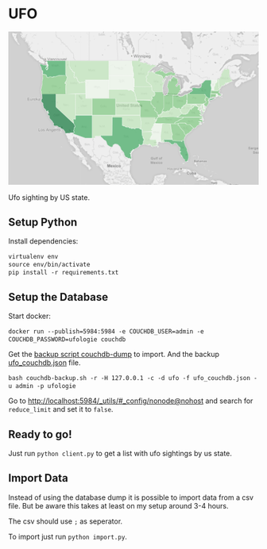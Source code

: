 UFO
====

![ufo map usa](ufo-map-usa.png)

Ufo sighting by US state.

## Setup Python

Install dependencies:

```
virtualenv env
source env/bin/activate
pip install -r requirements.txt
```

## Setup the Database

Start docker:

```
docker run --publish=5984:5984 -e COUCHDB_USER=admin -e COUCHDB_PASSWORD=ufologie couchdb
```

Get the [backup script couchdb-dump]( https://github.com/danielebailo/couchdb-dump ) to import.
And the backup [ufo_couchdb.json](https://drive.google.com/open?id=1JA9A5RDlqdZ7Qe_Gxm8HiLUPdS_wleeO) file.

```
bash couchdb-backup.sh -r -H 127.0.0.1 -c -d ufo -f ufo_couchdb.json -u admin -p ufologie
```

Go to [http://localhost:5984/_utils/#_config/nonode@nohost](http://localhost:5984/_utils/#_config/nonode@nohost) and search for `reduce_limit` and set it to `false`.

## Ready to go!

Just run `python client.py` to get a list with ufo sightings by us state.

## Import Data

Instead of using the database dump it is possible to
import data from a csv file. But be aware this takes
at least on my setup around 3-4 hours.

The csv should use `;` as seperator.

To import just run `python import.py`.

